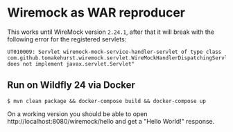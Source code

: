 # Wiremock as WAR reproducer

This works until WireMock version `2.24.1`, after that it will break
with the following error for the registered servlets:

```
UT010009: Servlet wiremock-mock-service-handler-servlet of type class com.github.tomakehurst.wiremock.servlet.WireMockHandlerDispatchingServlet does not implement javax.servlet.Servlet"
```

## Run on Wildfly 24 via Docker

```shell
$ mvn clean package && docker-compose build && docker-compose up
```

On a working version you should be able to open http://localhost:8080/wiremock/hello and get a "Hello World!" response.
